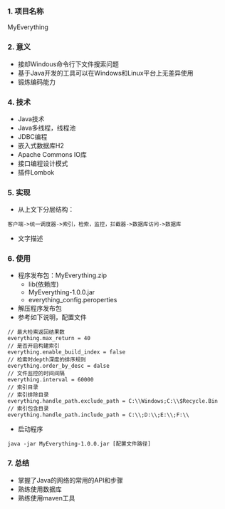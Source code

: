 ### 1. 项目名称
MyEverything
### 2. 意义
+ 接却Windous命令行下文件搜索问题
+ 基于Java开发的工具可以在Windows和Linux平台上无差异使用
+ 锻炼编码能力

### 4. 技术
+ Java技术
+ Java多线程，线程池
+ JDBC编程
+ 嵌入式数据库H2
+ Apache Commons IO库
+ 接口编程设计模式
+ 插件Lombok

### 5. 实现
+ 从上文下分层结构：
```
客户端->统一调度器->索引，检索，监控，拦截器->数据库访问->数据库
```
+ 文字描述
### 6. 使用
+ 程序发布包：MyEverything.zip
    + lib(依赖库)
    + MyEverything-1.0.0.jar
    + everything_config.peroperties
+ 解压程序发布包
+ 参考如下说明，配置文件
```
// 最大检索返回结果数
everything.max_return = 40
// 是否开启构建索引
everything.enable_build_index = false
// 检索时depth深度的排序规则
everything.order_by_desc = dalse
// 文件监控的时间间隔
everything.interval = 60000
// 索引目录
// 索引排除目录
everything.handle_path.exclude_path = C:\\Windows;C:\\$Recycle.Bin
// 索引包含目录
everything.handle_path.include_path = C:\\;D:\\;E:\\;F:\\

```
+ 启动程序
```
java -jar MyEverything-1.0.0.jar [配置文件路径]
```
### 7. 总结
+ 掌握了Java的网络的常用的API和步骤
+ 熟练使用数据库
+ 熟练使用maven工具

